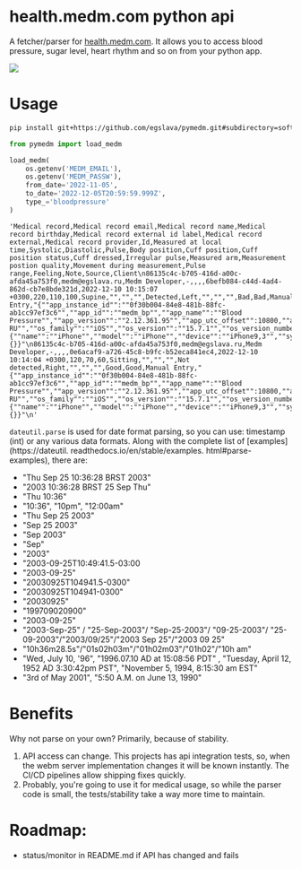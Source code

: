 # health.medm.com python api

A fetcher/parser for
[health.medm.com](https://www.medm.com). It allows you
to access blood pressure, sugar level, heart rhythm and
so on from your python app.

![](docs/_1_medm_bloodpressure_mainpage.png)

# Usage

```bash
pip install git+https://github.com/egslava/pymedm.git#subdirectory=soft
```

```python
from pymedm import load_medm

load_medm(
    os.getenv('MEDM_EMAIL'),
    os.getenv('MEDM_PASSW'),
    from_date='2022-11-05',
    to_date='2022-12-05T20:59:59.999Z',
    type_='bloodpressure'
)
```

```csv
'Medical record,Medical record email,Medical record name,Medical record birthday,Medical record external id label,Medical record external,Medical record provider,Id,Measured at local time,Systolic,Diastolic,Pulse,Body position,Cuff position,Cuff position status,Cuff dressed,Irregular pulse,Measured arm,Measurement postion quality,Movement during measurement,Pulse range,Feeling,Note,Source,Client\n86135c4c-b705-416d-a00c-afda45a753f0,medm@egslava.ru,Medm Developer,-,,,,6befb084-c44d-4ad4-862d-cb7e8bde321d,2022-12-10 10:15:07 +0300,220,110,100,Supine,"","","",Detected,Left,"","","",Bad,Bad,Manual Entry,"{""app_instance_id"":""0f30b004-84e8-481b-88fc-ab1cc97ef3c6"",""app_id"":""medm_bp"",""app_name"":""Blood Pressure"",""app_version"":""2.12.361.95"",""app_utc_offset"":10800,""app_locale"":""en-RU"",""os_family"":""iOS"",""os_version"":""15.7.1"",""os_version_number"":""0"",""os_platform_info"":{""name"":""iPhone"",""model"":""iPhone"",""device"":""iPhone9,3"",""systemName"":""iOS"",""systemVersion"":""15.7.1"",""localizedModel"":""iPhone""},""mobile_equipment"":{}}"\n86135c4c-b705-416d-a00c-afda45a753f0,medm@egslava.ru,Medm Developer,-,,,,0e6acaf9-a726-45c8-b9fc-b52eca841ec4,2022-12-10 10:14:04 +0300,120,70,60,Sitting,"","","",Not detected,Right,"","","",Good,Good,Manual Entry,"{""app_instance_id"":""0f30b004-84e8-481b-88fc-ab1cc97ef3c6"",""app_id"":""medm_bp"",""app_name"":""Blood Pressure"",""app_version"":""2.12.361.95"",""app_utc_offset"":10800,""app_locale"":""en-RU"",""os_family"":""iOS"",""os_version"":""15.7.1"",""os_version_number"":""0"",""os_platform_info"":{""name"":""iPhone"",""model"":""iPhone"",""device"":""iPhone9,3"",""systemName"":""iOS"",""systemVersion"":""15.7.1"",""localizedModel"":""iPhone""},""mobile_equipment"":{}}"\n'
```

`dateutil.parse` is used for date format parsing, so
you can use: timestamp (int) or any various data
formats. Along with the complete list of [examples]
(https://dateutil. readthedocs.io/en/stable/examples.
html#parse-examples), there are:

- "Thu Sep 25 10:36:28 BRST 2003"
- "2003 10:36:28 BRST 25 Sep Thu"
- "Thu 10:36"
- "10:36", "10pm", "12:00am"
- "Thu Sep 25 2003"
- "Sep 25 2003"
- "Sep 2003"
- "Sep"
- "2003"
- "2003-09-25T10:49:41.5-03:00
- "2003-09-25"
- "20030925T104941.5-0300"
- "20030925T104941-0300"
- "20030925"
- "199709020900"
- "2003-09-25"
- "2003-Sep-25" / "25-Sep-2003"/
  "Sep-25-2003"/ "09-25-2003"/
  "25-09-2003"/"2003/09/25"/"2003 Sep 25"/"2003 09 25"
- "10h36m28.5s"/"01s02h03m"/"01h02m03"/"01h02"/"10h am"
- "Wed, July 10, '96", "1996.07.10 AD at 15:08:56 PDT"
  , "Tuesday, April 12, 1952 AD 3:30:42pm PST",
  "November 5, 1994, 8:15:30 am EST"
- "3rd of May 2001", "5:50 A.M. on June 13, 1990"

# Benefits

Why not parse on your own? Primarily, because of
stability.

1. API access can change. This projects has api
   integration tests, so, when the webm server
   implementation changes it will be known instantly.
   The CI/CD pipelines allow shipping fixes quickly.
2. Probably, you're going to use it for medical usage,
   so while the parser code is small, the
   tests/stability take a way more time to maintain.

# Roadmap:
- status/monitor in README.md if API has changed and
  fails